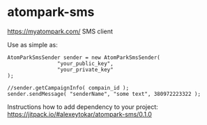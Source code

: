 # atompark-sms
https://myatompark.com/ SMS client

Use as simple as:
````
AtomParkSmsSender sender = new AtomParkSmsSender(
                "your_public_key",
                "your_private_key"
);

//sender.getCampaignInfo( compain_id );
sender.sendMessage( "senderName", "some text", 380972223322 );
````

Instructions how to add dependency to your project: https://jitpack.io/#alexeytokar/atompark-sms/0.1.0
